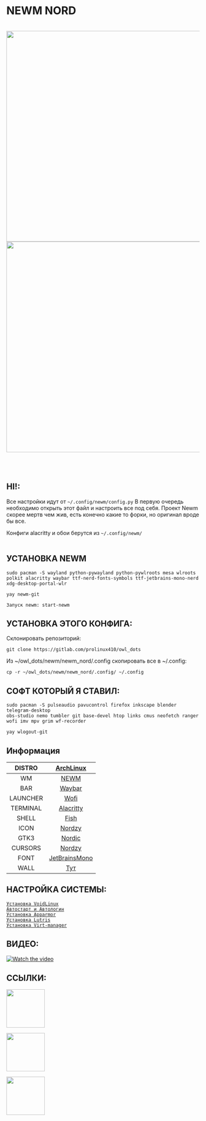 # NEWM NORD 
<br />
  
<div align="center">
<img src="https://sun9-11.userapi.com/impg/uOeyBvvbGJ0IBRmn_RnKM72Walr4sBD29UnR9A/4zv4HigJ52E.jpg?size=1280x720&quality=95&sign=272f8a30e5ffbe134376b5efead8682f&type=album" width="550">

<br />

<img src="https://sun9-23.userapi.com/impg/Iu81V4izQs1fv1-Xeg-LVBRro5VNBfh9UL_CsA/JjKP1FyOskQ.jpg?size=1280x720&quality=95&sign=f27c4cf8830d875136273e111288e979&type=album" width="550">
</div>  

<br /><br />

## HI!:
Все настройки идут от `~/.config/newm/config.py` В первую очередь необходимо открыть этот файл и настроить все под себя. Проект Newm скорее мертв чем жив, есть конечно какие то форки, но оригинал вроде бы все.  

Конфиги alacritty и обои берутся из `~/.config/newm/`  
<br />

## УСТАНОВКА NEWM
  
```
sudo pacman -S wayland python-pywayland python-pywlroots mesa wlroots polkit alacritty waybar ttf-nerd-fonts-symbols ttf-jetbrains-mono-nerd xdg-desktop-portal-wlr    

yay newm-git  

Запуск newm: start-newm 
```
  
## УСТАНОВКА ЭТОГО КОНФИГА:
  
Склонировать репозиторий:  
```
git clone https://gitlab.com/prolinux410/owl_dots
```
  
Из ~/owl_dots/newm/newm_nord/.config скопировать все в ~/.config:  
```
cp -r ~/owl_dots/newm/newm_nord/.config/ ~/.config
```
  
## СОФТ КОТОРЫЙ Я СТАВИЛ:
  
```
sudo pacman -S pulseaudio pavucontrol firefox inkscape blender telegram-desktop 
obs-studio nemo tumbler git base-devel htop links cmus neofetch ranger 
wofi imv mpv grim wf-recorder

yay wlogout-git
```

## Информация
|DISTRO|[ArchLinux](https://archlinux.org/)|
|:---:|:---:|
|WM|[NEWM](https://github.com/jbuchermn/newm)|
|BAR|[Waybar](https://github.com/Alexays/Waybar)|
|LAUNCHER|[Wofi](https://hg.sr.ht/~scoopta/wofi)|
|TERMINAL|[Alacritty](https://github.com/alacritty/alacritty)|
|SHELL|[Fish](https://fishshell.com/)|
|ICON|[Nordzy](https://github.com/alvatip/Nordzy-icon)|
|GTK3|[Nordic](https://github.com/EliverLara/Nordic)|
|CURSORS|[Nordzy](https://github.com/alvatip/Nordzy-cursors)|
|FONT|[JetBrainsMono](https://www.jetbrains.com/lp/mono/)|
|WALL|[Тут](https://sun9-42.userapi.com/impg/kpUgedD4A9w1wvRv4YcOJe7RhawQN8_bX6mYuA/D6d2fT3CyAQ.jpg?size=2560x1707&quality=95&sign=5995ac9c4ba501674bfbf41f453831a3&type=album)|  
  
## НАСТРОЙКА СИСТЕМЫ:
  
[```Установка VoidLinux```](https://gitlab.com/prolinux410/owl_dots/-/wikis/VoidLinux-uefi-install)  
[```Автостарт и Автологин```](https://gitlab.com/prolinux410/owl_dots/-/wikis/Autostart-window-managers)  
[```Установка Apparmor```](https://gitlab.com/prolinux410/owl_dots/-/wikis/Apparmor)  
[```Установка Lutris```](https://gitlab.com/prolinux410/owl_dots/-/wikis/Lutris)  
[```Установка Virt-manager```](https://gitlab.com/prolinux410/owl_dots/-/wikis/Virt-Manager)  

## ВИДЕО:  
[![Watch the video](https://sun9-68.userapi.com/impg/rb8MMlLiqGtQ-T_JsN3CtIitR3mr7BYWgapA8Q/oOURxpjBZYI.jpg?size=450x253&quality=95&sign=e605722c0e966ae8660bdda94a3c7a4c&type=album)](https://www.youtube.com/watch?v=7emFFIZTSS4&t=57s)  

## ССЫЛКИ:  
[<img src="https://sun9-23.userapi.com/impg/yIOnzT-OoKTRK5Y9TO0nxakCl3FnrfskMpvNhg/mgW49nlI9Qg.jpg?size=212x68&quality=95&sign=cfa966ddb53790d2cd2e68ef67d491c9&type=album" width="100">](https://www.youtube.com/@prolinux2753)

[<img src="https://sun9-53.userapi.com/impg/nwOE1vllWViBmeXHTUuER4HHJefjtvq48FD9JA/6EBqt6Vahuw.jpg?size=212x68&quality=95&sign=ef6843485ba13c583a6772e516ba7b65&type=album" width="100">](https://t.me/prolinux_tg)

[<img src="https://sun9-25.userapi.com/impg/8qdqi7ClY3p08NdNdwxtSAshdjDIu4m2p0kziQ/o_A_uhq_7hc.jpg?size=212x68&quality=95&sign=6ebc303e1c23457ee8b7db6723530ee5&type=album" width="100">](https://unsplash.com/@owl410/collections)




